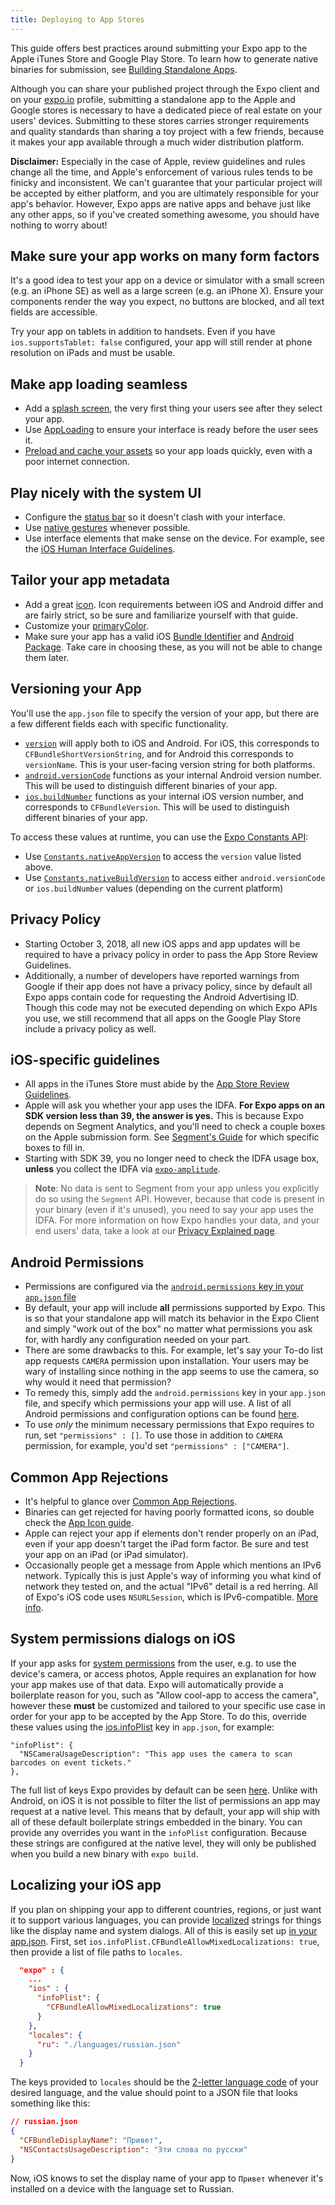 ```yaml
---
title: Deploying to App Stores
---
```


This guide offers best practices around submitting your Expo app to the Apple iTunes Store and Google Play Store. To learn how to generate native binaries for submission, see [Building Standalone Apps](../building-standalone-apps/).

Although you can share your published project through the Expo client and on your [expo.io](https://expo.io) profile, submitting a standalone app to the Apple and Google stores is necessary to have a dedicated piece of real estate on your users' devices. Submitting to these stores carries stronger requirements and quality standards than sharing a toy project with a few friends, because it makes your app available through a much wider distribution platform.

**Disclaimer:** Especially in the case of Apple, review guidelines and rules change all the time, and Apple's enforcement of various rules tends to be finicky and inconsistent. We can't guarantee that your particular project will be accepted by either platform, and you are ultimately responsible for your app's behavior. However, Expo apps are native apps and behave just like any other apps, so if you've created something awesome, you should have nothing to worry about!

## Make sure your app works on many form factors

It's a good idea to test your app on a device or simulator with a small screen (e.g. an iPhone SE) as well as a large screen (e.g. an iPhone X). Ensure your components render the way you expect, no buttons are blocked, and all text fields are accessible.

Try your app on tablets in addition to handsets. Even if you have `ios.supportsTablet: false` configured, your app will still render at phone resolution on iPads and must be usable.

## Make app loading seamless

- Add a [splash screen](../../guides/splash-screens/), the very first thing your users see after they select your app.
- Use [AppLoading](/versions/latest/sdk/app-loading/) to ensure your interface is ready before the user sees it.
- [Preload and cache your assets](../../guides/preloading-and-caching-assets/) so your app loads quickly, even with a poor internet connection.

## Play nicely with the system UI

- Configure the [status bar](../../guides/configuring-statusbar/) so it doesn't clash with your interface.
- Use [native gestures](/versions/latest/sdk/gesture-handler/) whenever possible.
- Use interface elements that make sense on the device. For example, see the [iOS Human Interface Guidelines](https://developer.apple.com/ios/human-interface-guidelines/overview/themes/).

## Tailor your app metadata

- Add a great [icon](../../guides/app-icons/). Icon requirements between iOS and Android differ and are fairly strict, so be sure and familiarize yourself with that guide.
- Customize your [primaryColor](../../workflow/configuration/#primarycolor).
- Make sure your app has a valid iOS [Bundle Identifier](../../workflow/configuration/#bundleidentifier) and [Android Package](../../workflow/configuration/#package). Take care in choosing these, as you will not be able to change them later.

## Versioning your App

You'll use the `app.json` file to specify the version of your app, but there are a few different fields each with specific functionality.

- [`version`](../../workflow/configuration/#version) will apply both to iOS and Android. For iOS, this corresponds to `CFBundleShortVersionString`, and for Android this corresponds to `versionName`. This is your user-facing version string for both platforms.
- [`android.versionCode`](../../workflow/configuration/#versioncode) functions as your internal Android version number. This will be used to distinguish different binaries of your app.
- [`ios.buildNumber`](../../workflow/configuration/#buildnumber) functions as your internal iOS version number, and corresponds to `CFBundleVersion`. This will be used to distinguish different binaries of your app.

To access these values at runtime, you can use the [Expo Constants API](/versions/latest/sdk/constants/):

- Use [`Constants.nativeAppVersion`](/versions/latest/sdk/constants/#constantsnativeappversion) to access the `version` value listed above.
- Use [`Constants.nativeBuildVersion`](/versions/latest/sdk/constants/#constantsnativebuildversion) to access either `android.versionCode` or `ios.buildNumber` values (depending on the current platform)

## Privacy Policy

- Starting October 3, 2018, all new iOS apps and app updates will be required to have a privacy policy in order to pass the App Store Review Guidelines.
- Additionally, a number of developers have reported warnings from Google if their app does not have a privacy policy, since by default all Expo apps contain code for requesting the Android Advertising ID. Though this code may not be executed depending on which Expo APIs you use, we still recommend that all apps on the Google Play Store include a privacy policy as well.

## iOS-specific guidelines

- All apps in the iTunes Store must abide by the [App Store Review Guidelines](https://developer.apple.com/app-store/review/guidelines/).
- Apple will ask you whether your app uses the IDFA. **For Expo apps on an SDK version less than 39, the answer is yes.** This is because Expo depends on Segment Analytics, and you'll need to check a couple boxes on the Apple submission form. See [Segment's Guide](https://segment.com/docs/sources/mobile/ios/quickstart/#step-5-submitting-to-the-app-store) for which specific boxes to fill in.
- Starting with SDK 39, you no longer need to check the IDFA usage box, **unless** you collect the IDFA via [`expo-amplitude`](/versions/latest/sdk/amplitude/).

> **Note**: No data is sent to Segment from your app unless you explicitly do so using the `Segment` API. However, because that code is present in your binary (even if it's unused), you need to say your app uses the IDFA. For more information on how Expo handles your data, and your end users' data, take a look at our [Privacy Explained page](https://expo.io/privacy-explained).

## Android Permissions

- Permissions are configured via the [`android.permissions` key in your `app.json` file](../../workflow/configuration/#android)
- By default, your app will include **all** permissions supported by Expo. This is so that your standalone app will match its behavior in the Expo Client and simply "work out of the box" no matter what permissions you ask for, with hardly any configuration needed on your part.
- There are some drawbacks to this. For example, let's say your To-do list app requests `CAMERA` permission upon installation. Your users may be wary of installing since nothing in the app seems to use the camera, so why would it need that permission?
- To remedy this, simply add the `android.permissions` key in your `app.json` file, and specify which permissions your app will use. A list of all Android permissions and configuration options can be found [here](../../workflow/configuration/#android).
- To use _only_ the minimum necessary permissions that Expo requires to run, set `"permissions" : []`. To use those in addition to `CAMERA` permission, for example, you'd set `"permissions" : ["CAMERA"]`.

## Common App Rejections

- It's helpful to glance over [Common App Rejections](https://developer.apple.com/app-store/review/rejections/).
- Binaries can get rejected for having poorly formatted icons, so double check the [App Icon guide](../../guides/app-icons/).
- Apple can reject your app if elements don't render properly on an iPad, even if your app doesn't target the iPad form factor. Be sure and test your app on an iPad (or iPad simulator).
- Occasionally people get a message from Apple which mentions an IPv6 network. Typically this is just Apple's way of informing you what kind of network they tested on, and the actual "IPv6" detail is a red herring. All of Expo's iOS code uses `NSURLSession`, which is IPv6-compatible. [More info](https://forums.expo.io/t/ios-standalone-rejected-at-review-because-of-ipv6/7062).

## System permissions dialogs on iOS

If your app asks for [system permissions](/versions/latest/sdk/permissions/) from the user, e.g. to use the device's camera, or access photos, Apple requires an explanation for how your app makes use of that data. Expo will automatically provide a boilerplate reason for you, such as "Allow cool-app to access the camera", however these **must** be customized and tailored to your specific use case in order for your app to be accepted by the App Store. To do this, override these values using the [ios.infoPlist](../../workflow/configuration) key in `app.json`, for example:

```
"infoPlist": {
  "NSCameraUsageDescription": "This app uses the camera to scan barcodes on event tickets."
},
```

The full list of keys Expo provides by default can be seen [here](https://github.com/expo/expo/blob/master/exponent-view-template/ios/exponent-view-template/Supporting/Info.plist#L28-L41). Unlike with Android, on iOS it is not possible to filter the list of permissions an app may request at a native level. This means that by default, your app will ship with all of these default boilerplate strings embedded in the binary. You can provide any overrides you want in the `infoPlist` configuration. Because these strings are configured at the native level, they will only be published when you build a new binary with `expo build`.

## Localizing your iOS app

If you plan on shipping your app to different countries, regions, or just want it to support various languages, you can provide [localized](/versions/latest/sdk/localization/) strings for things like the display name and system dialogs. All of this is easily set up [in your app.json](https://docs.expo.io/workflow/configuration/#ios). First, set `ios.infoPlist.CFBundleAllowMixedLocalizations: true`, then provide a list of file paths to `locales`.

```json
  "expo" : {
    ...
    "ios" : {
      "infoPlist": {
        "CFBundleAllowMixedLocalizations": true
      }
    },
    "locales": {
      "ru": "./languages/russian.json"
    }
  }
```

The keys provided to `locales` should be the [2-letter language code](https://www.loc.gov/standards/iso639-2/php/code_list.php) of your desired language, and the value should point to a JSON file that looks something like this:

```json
// russian.json
{
  "CFBundleDisplayName": "Привет",
  "NSContactsUsageDescription": "Эти слова по русски"
}
```

Now, iOS knows to set the display name of your app to `Привет` whenever it's installed on a device with the language set to Russian.
